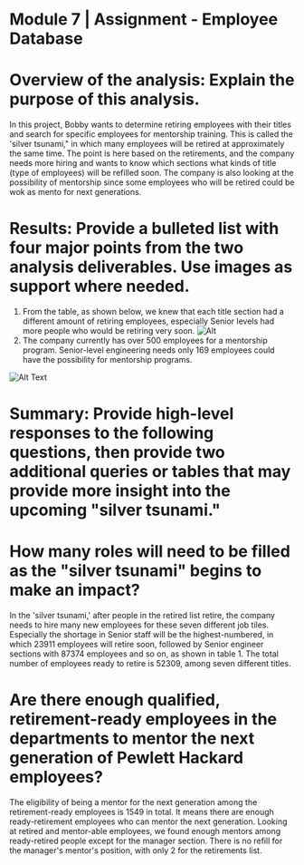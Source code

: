 # Module 7 | Assignment - Employee Database

# Overview of the analysis: Explain the purpose of this analysis.
In this project, Bobby wants to determine retiring employees with their titles and search for specific employees for mentorship training. This is called the 'silver tsunami," in which many employees will be retired at approximately the same time. The point is here based on the retirements, and the company needs more hiring and wants to know which sections what kinds of title (type of employees) will be refilled soon. The company is also looking at the possibility of mentorship since some employees who will be retired could be wok as mento for next generations.



# Results: Provide a bulleted list with four major points from the two analysis deliverables. Use images as support where needed.

1. From the table, as shown below, we knew that each title section had a different amount of retiring employees, especially Senior levels had more people who would be retiring very soon.
![Alt](/Resources/retiring_title.csv/)
2. The company currently has over 500 employees for a mentorship program. Senior-level engineering needs only 169 employees could have the possibility for mentorship programs.

![Alt Text](/Resources/count_mentorship.csv/)


# Summary: Provide high-level responses to the following questions, then provide two additional queries or tables that may provide more insight into the upcoming "silver tsunami."

# How many roles will need to be filled as the "silver tsunami" begins to make an impact?

In the 'silver tsunami,' after people in the retired list retire, the company needs to hire many new employees for these seven different job tiles. Especially the shortage in Senior staff will be the highest-numbered, in which 23911 employees will retire soon, followed by Senior engineer sections with 87374 employees and so on, as shown in table 1. The total number of employees ready to retire is 52309, among seven different titles. 





# Are there enough qualified, retirement-ready employees in the departments to mentor the next generation of Pewlett Hackard employees?
The eligibility of being a mentor for the next generation among the retirement-ready employees is 1549 in total. It means there are enough ready-retirement employees who can mentor the next generation. Looking at retired and mentor-able employees, we found enough mentors among ready-retired people except for the manager section. There is no refill for the manager's mentor's position, with only 2 for the retirements list. 




